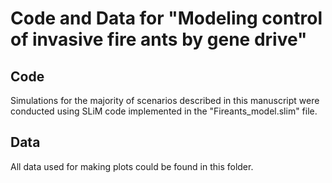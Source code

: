 # Code and Data for "Modeling control of invasive fire ants by gene drive"


## Code

Simulations for the majority of scenarios described in this manuscript were conducted using SLiM code implemented in the "Fireants_model.slim" file.

## Data

All data used for making plots could be found in this folder.



